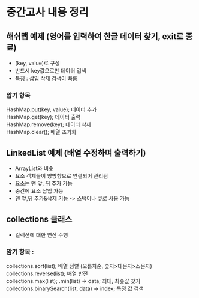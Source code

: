 # 중간고사 내용 정리


## 해쉬맵 예제 (영어를 입력하여 한글 데이터 찾기, exit로 종료)
- (key, value)로 구성
- 반드시 key값으로만 데이터 겁색 
- 특징 : 삽입 삭제 검색이 빠름

### 암기 항목
HashMap.put(key, value);	데이터 추가 <br>
HashMap.get(key);		데이터 출력<br>
HashMap.remove(key);		데이터 삭제<br>
HashMap.clear();			배열 초기화<br>



## LinkedList 예제 (배열 수정하며 출력하기)
- ArrayList와 비슷
- 요소 객체들이 양방향으로 연결되어 관리됨
- 요소는 맨 앞, 뒤 추가 가능
- 중간에 요소 삽입 가능
- 맨 앞,뒤 추가&삭제 기능 -> 스택이나 큐로 사용 가능

## collections 클래스
- 컬렉션에 대한 연산 수행
 
### 암기 항목 :
 collections.sort(list);							배열 정렬 (오름차순, 숫자>대문자>소문자) <br>
 collections.reverse(list);						배열 반전<br>
 collections.max(list); .min(list) => data;		최대, 최솟값 찾기<br>
 collections.binarySearch(list, data) => index;	특정 값 검색<br>
